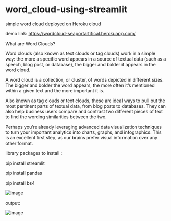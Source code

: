 # word_cloud-using-streamlit

simple word cloud deployed on Heroku cloud

demo link:  https://wordcloud-seaportartifical.herokuapp.com/

What are Word Clouds?

Word clouds (also known as text clouds or tag clouds) work in a simple way: the more a specific word appears in a source of textual data (such as a speech, blog post, or database), the bigger and bolder it appears in the word cloud.

A word cloud is a collection, or cluster, of words depicted in different sizes. The bigger and bolder the word appears, the more often it’s mentioned within a given text and the more important it is.

Also known as tag clouds or text clouds, these are ideal ways to pull out the most pertinent parts of textual data, from blog posts to databases. They can also help business users compare and contrast two different pieces of text to find the wording similarities between the two.

Perhaps you’re already leveraging advanced data visualization techniques to turn your important analytics into charts, graphs, and infographics. This is an excellent first step, as our brains prefer visual information over any other format.

library packages to install :

pip install streamlit

pip install pandas

pip install bs4


![image](https://user-images.githubusercontent.com/86100724/145957712-2dfcf891-9363-46a1-9aba-9cf3b6193218.png)


output:

![image](https://user-images.githubusercontent.com/86100724/145958659-5e1ac506-0e25-4422-bc75-21315b4a295e.png)








